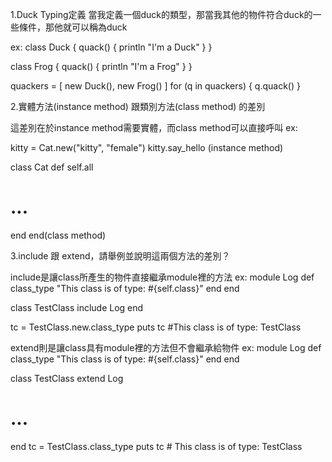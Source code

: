 1.Duck Typing定義 
當我定義一個duck的類型，那當我其他的物件符合duck的一些條件，那他就可以稱為duck

ex:
class Duck {
    quack() { println "I'm a Duck" }
}

class Frog {
    quack() { println "I'm a Frog" }
}

quackers = [ new Duck(), new Frog() ]
for (q in quackers) {
    q.quack()
}


2.實體方法(instance method) 跟類別方法(class method) 的差別 

這差別在於instance method需要實體，而class method可以直接呼叫 
ex:

kitty = Cat.new("kitty", "female")
kitty.say_hello    (instance method)

class Cat
def self.all
  # ...
end
end(class method)

3.include 跟 extend，請舉例並說明這兩個方法的差別？

include是讓class所產生的物件直接繼承module裡的方法
ex:
module Log 
def class_type 
"This class is of type: #{self.class}" 
end 
end

class TestClass include Log end

tc = TestClass.new.class_type
puts tc #This class is of type: TestClass


extend則是讓class具有module裡的方法但不會繼承給物件
ex:
module Log
  def class_type
    "This class is of type: #{self.class}"
  end
end

class TestClass
 extend Log
 # ...

end
tc = TestClass.class_type puts tc # This class is of type: TestClass
